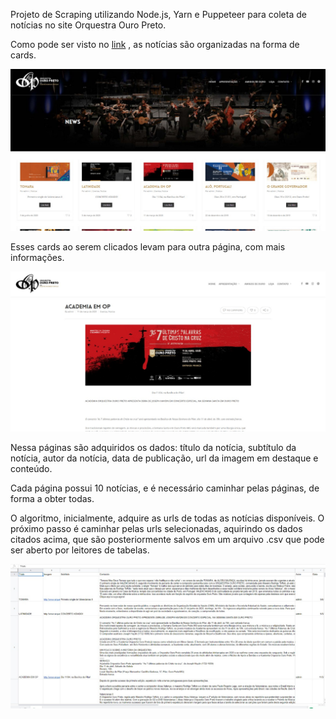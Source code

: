 Projeto de Scraping utilizando Node.js, Yarn e Puppeteer para coleta de notícias no site Orquestra Ouro Preto. 

Como pode ser visto no [link](http://www.orquestraouropreto.com.br/site/noticias/) , as notícias são organizadas na forma de cards.

![allnews.jpeg](allnews.jpeg)

Esses cards ao serem clicados levam para outra página, com mais informações. 

![newsdetails.jpeg](newsdetails.jpeg)

Nessa páginas são adquiridos os dados: título da notícia, subtítulo da notícia, autor da notícia, data de publicação, url da imagem em destaque e conteúdo.

Cada página possui 10 notícias, e é necessário caminhar pelas páginas, de forma a obter todas. 

O algoritmo, inicialmente, adquire as urls de todas as notícias disponíveis. O próximo passo é caminhar pelas urls selecionadas, aquirindo os dados citados acima, que são posteriormente salvos em um arquivo .csv que pode ser aberto por leitores de tabelas.

![tabela.jpeg](tabela.jpeg)
